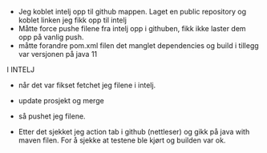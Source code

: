 - Jeg koblet intelj opp til github mappen. Laget en public repository og koblet linken jeg fikk opp til intelj 
- Måtte force pushe filene fra intelj opp i githuben, fikk ikke laster dem opp på vanlig push.
- måtte forandre pom.xml filen det manglet dependencies og build i tillegg var versjonen på java 11 

I INTELJ

- når det var fikset fetchet jeg filene i intelj. 
- update prosjekt og merge 
- så pushet jeg filene.

- Etter det sjekket jeg action tab i github (nettleser) og gikk på java with maven filen. For å sjekke at testene ble kjørt og builden var ok.
